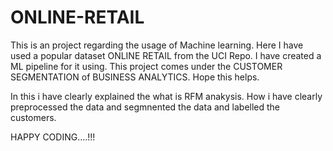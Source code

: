 # ONLINE-RETAIL
This is an project regarding the usage of Machine learning. Here I have used a popular dataset ONLINE RETAIL from the UCI Repo. I have created a ML pipeline for it using. This project comes under the CUSTOMER SEGMENTATION of BUSINESS ANALYTICS.  Hope this helps. 

In this i have clearly explained the what is RFM anakysis. How i have clearly preprocessed the data and segmnented the data and labelled the customers.

HAPPY CODING....!!!
